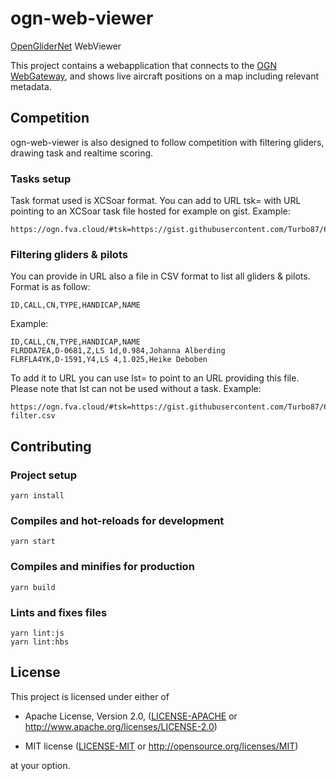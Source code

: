 ogn-web-viewer
==============================================================================

[OpenGliderNet] WebViewer

This project contains a webapplication that connects to the [OGN WebGateway],
and shows live aircraft positions on a map including relevant metadata.

[OpenGliderNet]: http://wiki.glidernet.org/
[OGN WebGateway]: https://github.com/Turbo87/ogn-web-gateway


Competition
------------------------------------------------------------------------------
ogn-web-viewer is also designed to follow competition with filtering gliders, drawing task and realtime scoring.
 
### Tasks setup
Task format used is XCSoar format.
You can add to URL tsk= with URL pointing to an XCSoar task file hosted for example on gist.
Example:
```
https://ogn.fva.cloud/#tsk=https://gist.githubusercontent.com/Turbo87/62167f4f16f3e94f7bd04d7d6388d79d/raw/club.tsk
```

### Filtering gliders & pilots
You can provide in URL also a file in CSV format to list all gliders & pilots.
Format is as follow:
```
ID,CALL,CN,TYPE,HANDICAP,NAME
```
Example:
```
ID,CALL,CN,TYPE,HANDICAP,NAME
FLRDDA7EA,D-0681,Z,LS 1d,0.984,Johanna Alberding
FLRFLA4YK,D-1591,Y4,LS 4,1.025,Heike Deboben
```
To add it to URL you can use lst= to point to an URL providing this file.
Please note that lst can not be used without a task.
Example:
```
https://ogn.fva.cloud/#tsk=https://gist.githubusercontent.com/Turbo87/62167f4f16f3e94f7bd04d7d6388d79d/raw/club.tsk&lst=https://gist.githubusercontent.com/Turbo87/62167f4f16f3e94f7bd04d7d6388d79d/raw/club-filter.csv
```


Contributing
------------------------------------------------------------------------------

### Project setup
```
yarn install
```

### Compiles and hot-reloads for development
```
yarn start
```

### Compiles and minifies for production
```
yarn build
```

### Lints and fixes files
```
yarn lint:js
yarn lint:hbs
```


License
------------------------------------------------------------------------------

This project is licensed under either of

 - Apache License, Version 2.0, ([LICENSE-APACHE](LICENSE-APACHE) or
   <http://www.apache.org/licenses/LICENSE-2.0>)
   
 - MIT license ([LICENSE-MIT](LICENSE-MIT) or
   <http://opensource.org/licenses/MIT>)

at your option.
